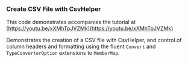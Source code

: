 ### Create CSV File with CsvHelper

This code demonstrates accompanies the tutorial at [https://youtu.be/xXMhTpJVZMk](https://youtu.be/xXMhTpJVZMk)

Demonstrates the creation of a CSV file with CsvHelper, and control of column headers and formatting using the fluent `Convert` and `TypeConverterOption` extensions to `MemberMap`.
